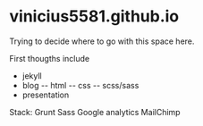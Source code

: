 # vinicius5581.github.io

Trying to decide where to go with this space here.

First thougths include

- jekyll
- blog
-- html
-- css
-- scss/sass
- presentation


Stack:
Grunt
Sass
Google analytics
MailChimp
